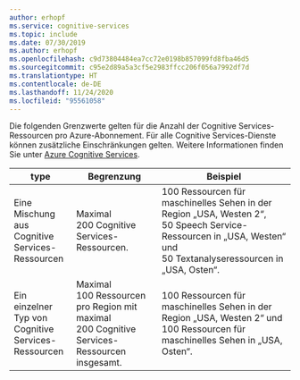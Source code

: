 ```yaml
---
author: erhopf
ms.service: cognitive-services
ms.topic: include
ms.date: 07/30/2019
ms.author: erhopf
ms.openlocfilehash: c9d73804484ea7cc72e0198b857099fd8fba46d5
ms.sourcegitcommit: c95e2d89a5a3cf5e2983ffcc206f056a7992df7d
ms.translationtype: HT
ms.contentlocale: de-DE
ms.lasthandoff: 11/24/2020
ms.locfileid: "95561058"
---
```

Die folgenden Grenzwerte gelten für die Anzahl der Cognitive Services-Ressourcen pro Azure-Abonnement. Für alle Cognitive Services-Dienste können zusätzliche Einschränkungen gelten. Weitere Informationen finden Sie unter [Azure Cognitive Services](../articles/cognitive-services/index.yml).

| type | Begrenzung | Beispiel |
|------|-------|---------|
| Eine Mischung aus Cognitive Services-Ressourcen | Maximal 200 Cognitive Services-Ressourcen. | 100 Ressourcen für maschinelles Sehen in der Region „USA, Westen 2“, 50 Speech Service-Ressourcen in „USA, Westen“ und 50 Textanalyseressourcen in „USA, Osten“. |
| Ein einzelner Typ von Cognitive Services-Ressourcen | Maximal 100 Ressourcen pro Region mit maximal 200 Cognitive Services-Ressourcen insgesamt. | 100 Ressourcen für maschinelles Sehen in der Region „USA, Westen 2“ und 100 Ressourcen für maschinelles Sehen in „USA, Osten“. |